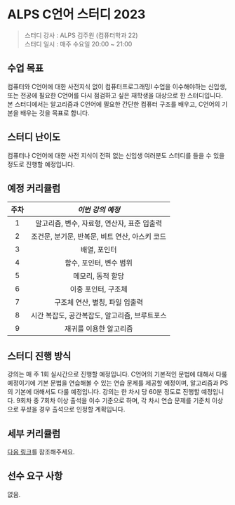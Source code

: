 # ALPS C언어 스터디 2023
> 스터디 강사 : ALPS 김주원 (컴퓨터학과 22)<br>스터디 일시 : 매주 수요일 20:00 ~ 21:00

## 수업 목표

컴퓨터와 C언어에 대한 사전지식 없이 컴퓨터프로그래밍I 수업을 이수해야하는 신입생, 또는 전공에 필요한 C언어를 다시 점검하고 싶은 재학생을 대상으로 한 스터디입니다. 본 스터디에서는 알고리즘과 C언어에 필요한 간단한 컴퓨터 구조를 배우고, C언어의 기본을 배우는 것을 목표로 합니다.

## 스터디 난이도

컴퓨터나 C언어에 대한 사전 지식이 전혀 없는 신입생 여러분도 스터디를 들을 수 있을 정도로 진행할 예정입니다.

## 예정 커리큘럼

| 주차 |                *이번 강의 예정*                |
| :--: | :--------------------------------------------: |
|  1   |  알고리즘, 변수, 자료형, 연산자, 표준 입출력   |
|  2   | 조건문, 분기문, 반복문, 비트 연산, 아스키 코드 |
|  3   |                  배열, 포인터                  |
|  4   |            함수, 포인터, 변수 범위             |
|  5   |               메모리, 동적 할당                |
|  6   |              이중 포인터, 구조체               |
|  7   |         구조체 연산, 별칭, 파일 입출력         |
|  8   |         시간 복잡도, 공간복잡도, 알고리즘, 브루트포스         |
|  9   |         재귀를 이용한 알고리즘         |

## 스터디 진행 방식

강의는 매 주 1회 실시간으로 진행할 예정입니다. C언어의 기본적인 문법에 대해서 다룰 예정이기에 기본 문법을 연습해볼 수 있는 연습 문제를 제공할 예정이며, 알고리즘과 PS의 기본에 대해서도 다룰 예정입니다.
강의는 한 차시 당 60분 정도로 진행할 예정입니다.
9회차 중 7회차 이상 출석을 이수 기준으로 하며, 각 차시 연습 문제를 기준치 이상으로 푸셨을 경우 출석으로 인정할 계획입니다.

## 세부 커리큘럼

[다음 링크](https://github.com/ALPS-Study/Introduction/blob/master/2023-1R/0x00%20C언어%20스터디/c_study_2023.md)를 참조해주세요.

## 선수 요구 사항

없음.

